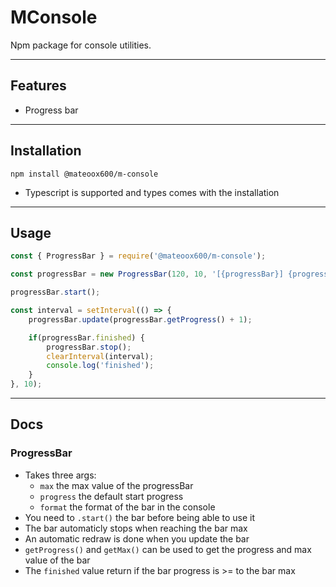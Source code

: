 # **MConsole**

Npm package for console utilities.

---
## Features
 - Progress bar
---
## Installation
```console
npm install @mateoox600/m-console
```
 - Typescript is supported and types comes with the installation
---
## Usage
```js
const { ProgressBar } = require('@mateoox600/m-console');

const progressBar = new ProgressBar(120, 10, '[{progressBar}] {progress}/{max}');

progressBar.start();

const interval = setInterval(() => {
    progressBar.update(progressBar.getProgress() + 1);

    if(progressBar.finished) {
        progressBar.stop();
        clearInterval(interval);
        console.log('finished');
    }
}, 10);
```
---
## Docs
### ProgressBar
 - Takes three args:
    - `max` the max value of the progressBar
    - `progress` the default start progress
    - `format` the format of the bar in the console
 - You need to `.start()` the bar before being able to use it
 - The bar automaticly stops when reaching the bar max
 - An automatic redraw is done when you update the bar
 - `getProgress()` and `getMax()` can be used to get the progress and max value of the bar
 - The `finished` value return if the bar progress is >= to the bar max